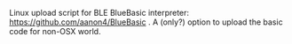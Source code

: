 Linux upload script for BLE BlueBasic interpreter: https://github.com/aanon4/BlueBasic .
A (only?) option to upload the basic code for non-OSX world.
